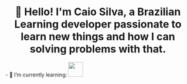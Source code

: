 
<h1 align="center"> 👋 Hello! I'm Caio Silva, a Brazilian Learning developer passionate to learn new things and how I can solving problems with that. </h1>
- 🌱 I’m currently learning:
<img src="https://cdn.jsdelivr.net/gh/devicons/devicon@latest/icons/javascript/javascript-original.svg" width="40" height="40" />
          
          

